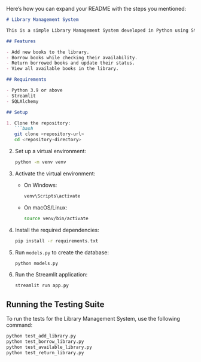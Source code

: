 Here’s how you can expand your README with the steps you mentioned:

```markdown
# Library Management System

This is a simple Library Management System developed in Python using Streamlit for the interface and SQL for the database.

## Features

- Add new books to the library.
- Borrow books while checking their availability.
- Return borrowed books and update their status.
- View all available books in the library.

## Requirements

- Python 3.9 or above
- Streamlit
- SQLAlchemy

## Setup

1. Clone the repository:
   ```bash
   git clone <repository-url>
   cd <repository-directory>
   ```

2. Set up a virtual environment:
   ```bash
   python -m venv venv
   ```

3. Activate the virtual environment:
   - On Windows:
     ```bash
     venv\Scripts\activate
     ```
   - On macOS/Linux:
     ```bash
     source venv/bin/activate
     ```

4. Install the required dependencies:
   ```bash
   pip install -r requirements.txt
   ```

5. Run `models.py` to create the database:
   ```bash
   python models.py
   ```

6. Run the Streamlit application:
   ```bash
   streamlit run app.py
   ```

## Running the Testing Suite

To run the tests for the Library Management System, use the following command:

```bash
python test_add_library.py
python test_borrow_library.py
python test_available_library.py
python test_return_library.py

